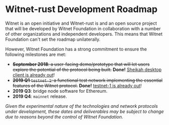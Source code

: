# Witnet-rust Development Roadmap

Witnet is an open initiative and Witnet-rust is and an open source project that will be developed by Witnet Foundation in collaboration with a number of other organizations and independent developers. This means that Witnet Foundation can't set the roadmap unilaterally.

However, Witnet Foundation has a strong commitment to ensure the following milestones are met:

- ~~__September 2018__: a user-facing demo/prototype that will let users explore the potential of the protocol being built.~~ __Done!__ [Sheikah desktop client is already out][sheikah]!
- ~~__2019 Q1__ `testnet-1`: a functional test network implementing the essential features of the Witnet protocol.~~ __Done!__ [testnet-1 is already out][testnet]!
- __2019 Q3__: bridge node software for Ethereum.
- __2019 Q4__: `mainnet` release.

_Given the experimental nature of the technologies and network protocols under development, these dates and deliverables may be subject to change due to reasons beyond the control of Witnet Foundation._

[sheikah]: https://medium.com/witnet/welcome-to-sheikah-5b658d4815c8
[testnet]: https://medium.com/witnet/witnet-monthly-report-january-2019-d3bc903438f9